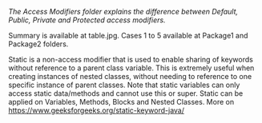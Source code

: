 *The Access Modifiers folder explains the difference between Default, Public, Private and Protected access modifiers.*

Summary is available at table.jpg.
Cases 1 to 5 available at Package1 and Package2 folders.

Static is a non-access modifier that is used to enable sharing of keywords without reference to a parent class variable.
This is extremely useful when creating instances of nested classes, without needing to reference to one specific instance of parent classes.
Note that static variables can only access static data/methods and cannot use this or super.
Static can be applied on Variables, Methods, Blocks and Nested Classes. More on https://www.geeksforgeeks.org/static-keyword-java/
